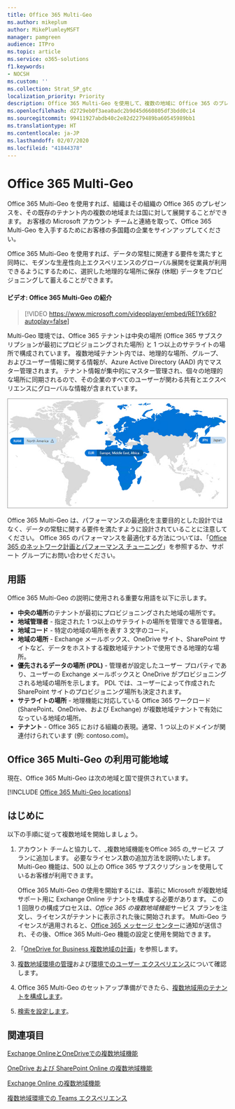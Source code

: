 ```yaml
---
title: Office 365 Multi-Geo
ms.author: mikeplum
author: MikePlumleyMSFT
manager: pamgreen
audience: ITPro
ms.topic: article
ms.service: o365-solutions
f1.keywords:
- NOCSH
ms.custom: ''
ms.collection: Strat_SP_gtc
localization_priority: Priority
description: Office 365 Multi-Geo を使用して、複数の地域に Office 365 のプレゼンスを展開します。
ms.openlocfilehash: d2729eb0f3aea0adc2b9d45d660805df3bdd0c14
ms.sourcegitcommit: 99411927abdb40c2e82d2279489ba60545989bb1
ms.translationtype: HT
ms.contentlocale: ja-JP
ms.lasthandoff: 02/07/2020
ms.locfileid: "41844378"
---
```

# <a name="office-365-multi-geo"></a>Office 365 Multi-Geo

Office 365 Multi-Geo を使用すれば、組織はその組織の Office 365 のプレゼンスを、その既存のテナント内の複数の地域または国に対して展開することができます。 お客様の Microsoft アカウント チームと連絡を取って、Office 365 Multi-Geo を入手するためにお客様の多国籍の企業をサインアップしてください。
  
Office 365 Multi-Geo を使用すれば、データの常駐に関連する要件を満たすと同時に、モダンな生産性向上エクスペリエンスのグローバル展開を従業員が利用できるようにするために、選択した地理的な場所に保存 (休眠) データをプロビジョニングして蓄えることができます。

#### <a name="video-introducing-office-365-multi-geo"></a>ビデオ: Office 365 Multi-Geo の紹介

> [!VIDEO https://www.microsoft.com/videoplayer/embed/RE1Yk6B?autoplay=false]

Multi-Geo 環境では、Office 365 テナントは中央の場所 (Office 365 サブスクリプションが最初にプロビジョニングされた場所) と 1 つ以上のサテライトの場所で構成されています。 複数地域テナント内では、地理的な場所、グループ、およびユーザー情報に関する情報が、Azure Active Directory (AAD) 内でマスター管理されます。 テナント情報が集中的にマスター管理され、個々の地理的な場所に同期されるので、その企業のすべてのユーザーが関わる共有とエクスペリエンスにグローバルな情報が含まれています。

![SharePoint 管理センター メニューの複数地域マップのスクリーンショット](media/multi-geo-world-map.png)

Office 365 Multi-Geo は、パフォーマンスの最適化を主要目的とした設計ではなく、データの常駐に関する要件を満たすように設計されていることに注意してください。 Office 365 のパフォーマンスを最適化する方法については、「[Office 365 のネットワーク計画とパフォーマンス チューニング](https://support.office.com/article/e5f1228c-da3c-4654-bf16-d163daee8848)」を参照するか、サポート グループにお問い合わせください。

## <a name="terminology"></a>用語

Office 365 Multi-Geo の説明に使用される重要な用語を以下に示します。

- **中央の場所**のテナントが最初にプロビジョニングされた地域の場所です。
- **地域管理者** - 指定された 1 つ以上のサテライトの場所を管理できる管理者。
- **地域コード** - 特定の地域の場所を表す 3 文字のコード。
- **地域の場所** - Exchange メールボックス、OneDrive サイト、SharePoint サイトなど、データをホストする複数地域テナントで使用できる地理的な場所。
- **優先されるデータの場所 (PDL)** - 管理者が設定したユーザー プロパティであり、ユーザーの Exchange メールボックスと OneDrive がプロビジョニングされる地域の場所を示します。 PDL では、ユーザーによって作成された SharePoint サイトのプロビジョニング場所も決定されます。
- **サテライトの場所** - 地理機能に対応している Office 365 ワークロード (SharePoint、OneDrive、および Exchange) が複数地域テナントで有効になっている地域の場所。
- **テナント** - Office 365 における組織の表現。通常、1 つ以上のドメインが関連付けられています (例: contoso.com)。

## <a name="office-365-multi-geo-availability"></a>Office 365 Multi-Geo の利用可能地域

現在、Office 365 Multi-Geo は次の地域と国で提供されています。

[!INCLUDE [Office 365 Multi-Geo locations](includes/office-365-multi-geo-locations.md)]

## <a name="getting-started"></a>はじめに

以下の手順に従って複数地域を開始しましょう。

1. アカウント チームと協力して、_複数地域機能をOffice 365 の_サービス プランに追加します。 必要なライセンス数の追加方法を説明いたします。 Multi-Geo 機能は、500 以上の Office 365 サブスクリプションを使用しているお客様が利用できます。

   Office 365 Multi-Geo の使用を開始するには、事前に Microsoft が複数地域サポート用に Exchange Online テナントを構成する必要があります。 この 1 回限りの構成プロセスは、*Office 365 の複数地域機能*サービス プランを注文し、ライセンスがテナントに表示された後に開始されます。 Multi-Geo ライセンスが適用されると、[Office 365 メッセージ センター](https://support.office.com/article/38FB3333-BFCC-4340-A37B-DEDA509C2093)に通知が送信され、その後、Office 365 Multi-Geo 機能の設定と使用を開始できます。

2. 「[OneDrive for Business 複数地域の計画](plan-for-multi-geo.md)」を参照します。

3. [複数地域環境の管理](administering-a-multi-geo-environment.md)および[環境でのユーザー エクスペリエンス](multi-geo-user-experience.md)について確認します。

4. Office 365 Multi-Geo のセットアップ準備ができたら、[複数地域用のテナントを構成します](multi-geo-tenant-configuration.md)。

5. [検索を設定します](configure-search-for-multi-geo.md)。

## <a name="see-also"></a>関連項目

[Exchange OnlineとOneDriveでの複数地域機能](https://Aka.ms/GoMultiGeo)

[OneDrive および SharePoint Online の複数地域機能](https://docs.microsoft.com/office365/enterprise/multi-geo-capabilities-in-onedrive-and-sharepoint-online-in-office-365)

[Exchange Online の複数地域機能](https://docs.microsoft.com/office365/enterprise/multi-geo-capabilities-in-exchange-online)

[複数地域環境での Teams エクスペリエンス](https://docs.microsoft.com/microsoftteams/teams-experience-o365odb-spo-multi-geo)
